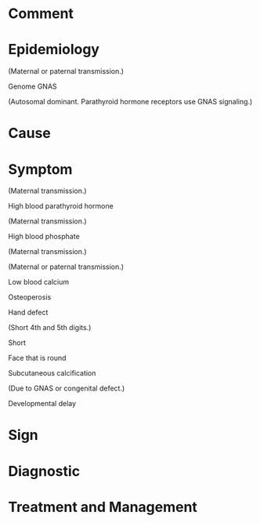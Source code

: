 # Comment

# Epidemiology

(Maternal or paternal transmission.)

Genome GNAS

(Autosomal dominant. Parathyroid hormone receptors use GNAS signaling.)

# Cause

# Symptom

(Maternal transmission.)

High blood parathyroid hormone

(Maternal transmission.)

High blood phosphate

(Maternal transmission.)

(Maternal or paternal transmission.)

Low blood calcium

Osteoperosis

Hand defect

(Short 4th and 5th digits.)

Short

Face that is round

Subcutaneous calcification

(Due to GNAS or congenital defect.)

Developmental delay

# Sign

# Diagnostic

# Treatment and Management
